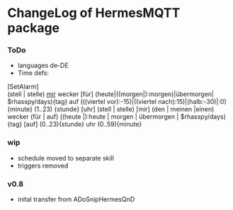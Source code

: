 # ChangeLog of HermesMQTT package

### ToDo
+ languages de-DE
+ Time defs:

[SetAlarm]   
(stell | stelle) [mir](den|einen|meinen) wecker [für] (heute|((morgen|):morgen)|übermorgen| $rhasspy/days){tag} auf (((viertel vor):-15)|((viertel nach):15)|(halb:-30)|:0){minute} (1..23) {stunde} [uhr]
(stell | stelle) [mir] (den | meinen |einen) wecker (für | auf) ((heute |):heute | morgen | übermorgen | $rhasspy/days){tag} [auf] (0..23){stunde} uhr (0..59){minute}



### wip
+ schedule moved to separate skill
+ triggers removed
### v0.8
+ inital transfer from ADoSnipHermesQnD